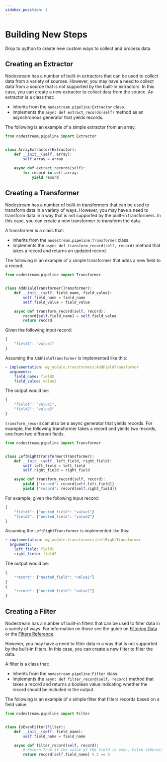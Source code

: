 ```yaml
---
sidebar_position: 1
---
```


# Building New Steps
Drop to python to create new custom ways to collect and process data.

## Creating an Extractor

Nodestream has a number of built-in extractors that can be used to collect data from a variety of sources.
However, you may have a need to collect data from a source that is not supported by the built-in extractors.
In this case, you can create a new extractor to collect data from the source.
An extractor is a class that:
- Inherits from the `nodestream.pipeline:Extractor` class.
- Implements the `async def extract_records(self)` method as an asynchronous generator that yields records.

The following is an example of a simple extractor from an array.

```python
from nodestream.pipeline import Extractor


class ArrayExtractor(Extractor):
    def __init__(self, array):
        self.array = array

    async def extract_records(self):
        for record in self.array:
            yield record
```


## Creating a Transformer

Nodestream has a number of built-in transformers that can be used to transform data in a variety of ways.
However, you may have a need to transform data in a way that is not supported by the built-in transformers.
In this case, you can create a new transformer to transform the data.

A transformer is a class that:
- Inherits from the `nodestream.pipeline:Transformer` class.
- Implements the `async def transform_record(self, record)` method that takes a record and returns an updated record.

The following is an example of a simple transformer that adds a new field to a record.

```python
from nodestream.pipeline import Transformer


class AddFieldTransformer(Transformer):
    def __init__(self, field_name, field_value):
        self.field_name = field_name
        self.field_value = field_value

    async def transform_record(self, record):
        record[self.field_name] = self.field_value
        return record
```

Given the following input record:

```python
{
    "field1": "value1"
}
```

Assuming the `AddFieldTransformer` is implemented like this:

```yaml
- implementation: my_module.transformers:AddFieldTransformer
  arguments:
    field_name: field2
    field_value: value2
```

The output would be:

```python
{
    "field1": "value1",
    "field2": "value2"
}
```

`transform_record` can also be a async generator that yields records.
For example, the following transformer takes a record and yields two records, one from two different fields.


```python
from nodestream.pipeline import Transformer


class LeftRightTransformer(Transformer):
    def __init__(self, left_field, right_field):
        self.left_field = left_field
        self.right_field = right_field

    async def transform_record(self, record):
        yield {"record": record[self.left_field]}
        yield {"record": record[self.right_field]}

```

For example, given the following input record:

```python
{
    "field1": {"nested_field": "value1"}
    "field2": {"nested_field": "value2"}
}
```

Assuming the `LeftRightTransformer` is implemented like this:

```yaml
- implementation: my_module.transformers:LeftRightTransformer
  arguments:
    left_field: field1
    right_field: field2
```

The output would be:

```python
{
    "record": {"nested_field": "value1"}
}
{
    "record": {"nested_field": "value2"}
}
```

## Creating a Filter

Nodestream has a number of built-in filters that can be used to filter data in a variety of ways.
For information on those see the guide on [Filtering Data](../../tutorials-intermediate/filtering-data) or the [Filters Reference](../../reference/filters).

However, you may have a need to filter data in a way that is not supported by the built-in filters.
In this case, you can create a new filter to filter the data.

A filter is a class that:

- Inherits from the `nodestream.pipeline:Filter` class.
- Implements the `async def filter_record(self, record)` method that takes a record and returns a boolean value indicating whether the record should be included in the output.

The following is an example of a simple filter that filters records based on a field value.

```python
from nodestream.pipeline import Filter


class IsEvenFilter(Filter):
    def __init__(self, field_name):
        self.field_name = field_name

    async def filter_record(self, record):
        # Return True if the value of the field is even, False otherwise
        return record[self.field_name] % 2 == 0
```
